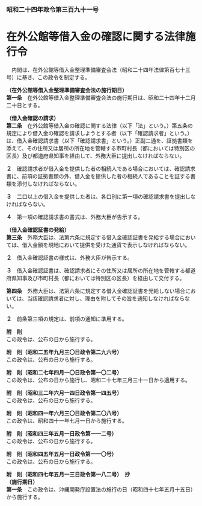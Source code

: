 ### 昭和二十四年政令第三百九十一号  
# 在外公館等借入金の確認に関する法律施行令  
　内閣は、在外公館等借入金整理準備審査会法（昭和二十四年法律第百七十三号）に基き、この政令を制定する。  
  
**（在外公館等借入金整理準備審査会法の施行期日）**  
**第一条**　在外公館等借入金整理準備審査会法の施行期日は、昭和二十四年十二月二十日とする。  
  
**（借入金確認の請求）**  
**第二条**　在外公館等借入金の確認に関する法律（以下「法」という。）第五条の規定により借入金の確認を請求しようとする者（以下「確認請求者」という。）は、借入金確認請求書（以下「確認請求書」という。）正副二通を、証拠書類を添えて、その住所又は居所の所在地を管轄する市町村長（都においては特別区の区長）及び都道府県知事を経由して、外務大臣に提出しなければならない。  
  
**２**　確認請求者が借入金を提供した者の相続人である場合においては、確認請求書に、前項の証拠書類の外、借入金を提供した者の相続人であることを証する書類を添付しなければならない。  
  
**３**　二口以上の借入金を提供した者は、各口別に第一項の確認請求書を提出しなければならない。  
  
**４**　第一項の確認請求書の書式は、外務大臣が告示する。  
  
**（借入金確認証書の発給）**  
**第三条**　外務大臣は、法第六条に規定する借入金確認証書を発給する場合においては、借入金額を現地において提供を受けた通貨で表示しなければならない。  
  
**２**　借入金確認証書の様式は、外務大臣が告示する。  
  
**３**　借入金確認証書は、確認請求者にその住所又は居所の所在地を管轄する都道府県知事及び市町村長（都においては特別区の区長）を経由して交付する。  
  
**第四条**　外務大臣は、法第六条に規定する借入金確認証書を発給しない場合においては、当該確認請求者に対し、理由を附してその旨を通知しなければならない。  
  
**２**　前条第三項の規定は、前項の通知に準用する。  
  
**附　則**  
この政令は、公布の日から施行する。  
  
**附　則（昭和二五年九月三〇日政令第二九六号）**  
この政令は、公布の日から施行する。  
  
**附　則（昭和二七年四月一〇日政令第一〇二号）**  
この政令は、公布の日から施行し、昭和二十七年三月三十一日から適用する。  
  
**附　則（昭和三二年六月一四日政令第一四五号）**  
この政令は、公布の日から施行する。  
  
**附　則（昭和四一年六月三〇日政令第二〇八号）**  
この政令は、昭和四十一年七月一日から施行する。  
  
**附　則（昭和四三年五月一日政令第一一二号）**  
この政令は、公布の日から施行する。  
  
**附　則（昭和四五年五月一日政令第一一〇号）**  
この政令は、公布の日から施行する。  
  
**附　則（昭和四七年五月一三日政令第一八二号）　抄**  
**（施行期日）**  
**第一条**　この政令は、沖縄開発庁設置法の施行の日（昭和四十七年五月十五日）から施行する。  
  
